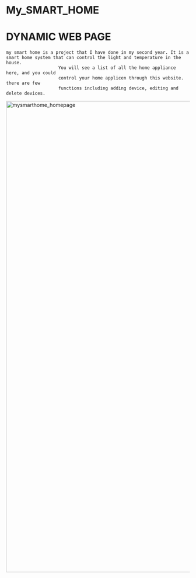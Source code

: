 # My_SMART_HOME
# DYNAMIC WEB PAGE

    my smart home is a project that I have done in my second year. It is a smart home system that can control the light and temperature in the house.
                        You will see a list of all the home appliance here, and you could
                        control your home applicen through this website. there are few
                        functions including adding device, editing and delete devices.
                        
                        
<img width="1290" alt="mysmarthome_homepage" src="https://user-images.githubusercontent.com/62050298/197828932-f4be8114-e95f-4b08-a8e2-50710cc813f7.png">
